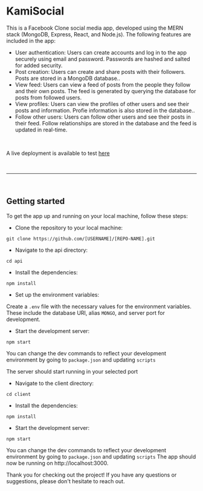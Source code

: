 # KamiSocial

This is a Facebook Clone social media app, developed using the MERN stack (MongoDB, Express, React, and Node.js). The following features are included in the app:

- User authentication: Users can create accounts and log in to the app securely using email and password. Passwords are hashed and salted for added security.
- Post creation: Users can create and share posts with their followers. Posts are stored in a MongoDB database..
- View feed: Users can view a feed of posts from the people they follow and their own posts. The feed is generated by querying the database for posts from followed users.
- View profiles: Users can view the profiles of other users and see their posts and information. Profie information is also stored in the database..
- Follow other users: Users can follow other users and see their posts in their feed. Follow relationships are stored in the database and the feed is updated in real-time.

<br>

A live deployment is available to test [here](https://kamisocial.onrender.com)

<br>
<hr>
<br>

## Getting started

To get the app up and running on your local machine, follow these steps:

- Clone the repository to your local machine:

```
git clone https://github.com/[USERNAME]/[REPO-NAME].git
```
- Navigate to the api directory:
```
cd api
```
- Install the dependencies:
```
npm install
```
- Set up the environment variables:

Create a ```.env``` file with the necessary values for the environment variables. These include the database URI, alias ```MONGO```, and server port for development.

- Start the development server:
```
npm start
```
You can change the dev commands to reflect your development environment by going to ```package.json``` and updating ```scripts```

The server should start running in your selected port

- Navigate to the client directory:
```
cd client
```
- Install the dependencies:
```
npm install
```
- Start the development server:
```
npm start
```
You can change the dev commands to reflect your development environment by going to ```package.json``` and updating ```scripts```
The app should now be running on http://localhost:3000.

Thank you for checking out the project! If you have any questions or suggestions, please don't hesitate to reach out.
